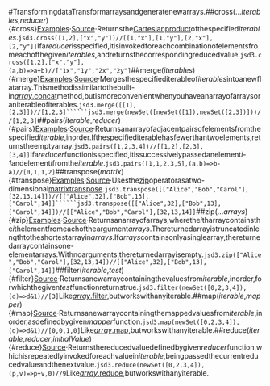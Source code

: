 #TransformingdataTransformarraysandgeneratenewarrays.##cross(...*iterables*,*reducer*){#cross}[Examples](https://observablehq.com/@d3/d3-cross)·[Source](https://github.com/d3/d3-array/blob/main/src/cross.js)·Returnsthe[Cartesianproduct](https://en.wikipedia.org/wiki/Cartesian_product)ofthespecified*iterables*.```jsd3.cross([1,2],["x","y"])//[[1,"x"],[1,"y"],[2,"x"],[2,"y"]]```Ifa*reducer*isspecified,itisinvokedforeachcombinationofelementsfromeachofthegiven*iterables*,andreturnsthecorrespondingreducedvalue.```jsd3.cross([1,2],["x","y"],(a,b)=>a+b)//["1x","1y","2x","2y"]```##merge(*iterables*){#merge}[Examples](https://observablehq.com/@d3/d3-merge)·[Source](https://github.com/d3/d3-array/blob/main/src/merge.js)·Mergesthespecifiediterableof*iterables*intoanewflatarray.Thismethodissimilartothebuilt-in[*array*.concat](https://developer.mozilla.org/en-US/docs/Web/JavaScript/Reference/Global_Objects/Array/concat)method,butismoreconvenientwhenyouhaveanarrayofarraysoraniterableofiterables.```jsd3.merge([[1],[2,3]])//[1,2,3]``````jsd3.merge(newSet([newSet([1]),newSet([2,3])]))//[1,2,3]```##pairs(*iterable*,*reducer*){#pairs}[Examples](https://observablehq.com/@d3/d3-pairs)·[Source](https://github.com/d3/d3-array/blob/main/src/pairs.js)·Returnsanarrayofadjacentpairsofelementsfromthespecified*iterable*,inorder.Ifthespecifiediterablehasfewerthantwoelements,returnstheemptyarray.```jsd3.pairs([1,2,3,4])//[[1,2],[2,3],[3,4]]```Ifa*reducer*functionisspecified,itissuccessivelypassedanelement*i-1*andelement*i*fromthe*iterable*.```jsd3.pairs([1,1,2,3,5],(a,b)=>b-a)//[0,1,1,2]```##transpose(*matrix*){#transpose}[Examples](https://observablehq.com/@d3/d3-transpose)·[Source](https://github.com/d3/d3-array/blob/main/src/transpose.js)·Usesthe[zip](#zip)operatorasatwo-dimensional[matrixtranspose](http://en.wikipedia.org/wiki/Transpose).```jsd3.transpose([["Alice","Bob","Carol"],[32,13,14]])//[["Alice",32],["Bob",13],["Carol",14]]``````jsd3.transpose([["Alice",32],["Bob",13],["Carol",14]])//[["Alice","Bob","Carol"],[32,13,14]]```##zip(...*arrays*){#zip}[Examples](https://observablehq.com/@d3/d3-transpose)·[Source](https://github.com/d3/d3-array/blob/main/src/zip.js)·Returnsanarrayofarrays,wherethe*i*tharraycontainsthe*i*thelementfromeachoftheargument*arrays*.Thereturnedarrayistruncatedinlengthtotheshortestarrayin*arrays*.If*arrays*containsonlyasinglearray,thereturnedarraycontainsone-elementarrays.Withnoarguments,thereturnedarrayisempty.```jsd3.zip(["Alice","Bob","Carol"],[32,13,14])//[["Alice",32],["Bob",13],["Carol",14]]```##filter(*iterable*,*test*){#filter}[Source](https://github.com/d3/d3-array/blob/main/src/filter.js)·Returnsanewarraycontainingthevaluesfrom*iterable*,inorder,forwhichthegiven*test*functionreturnstrue.```jsd3.filter(newSet([0,2,3,4]),(d)=>d&1)//[3]```Like[*array*.filter](https://developer.mozilla.org/en-US/docs/Web/JavaScript/Reference/Global_Objects/Array/filter),butworkswithanyiterable.##map(*iterable*,*mapper*){#map}[Source](https://github.com/d3/d3-array/blob/main/src/map.js)·Returnsanewarraycontainingthemappedvaluesfrom*iterable*,inorder,asdefinedbygiven*mapper*function.```jsd3.map(newSet([0,2,3,4]),(d)=>d&1)//[0,0,1,0]```Like[*array*.map](https://developer.mozilla.org/en-US/docs/Web/JavaScript/Reference/Global_Objects/Array/map),butworkswithanyiterable.##reduce(*iterable*,*reducer*,*initialValue*){#reduce}[Source](https://github.com/d3/d3-array/blob/main/src/reduce.js)·Returnsthereducedvaluedefinedbygiven*reducer*function,whichisrepeatedlyinvokedforeachvaluein*iterable*,beingpassedthecurrentreducedvalueandthenextvalue.```jsd3.reduce(newSet([0,2,3,4]),(p,v)=>p+v,0)//9```Like[*array*.reduce](https://developer.mozilla.org/en-US/docs/Web/JavaScript/Reference/Global_Objects/Array/reduce),butworkswithanyiterable.